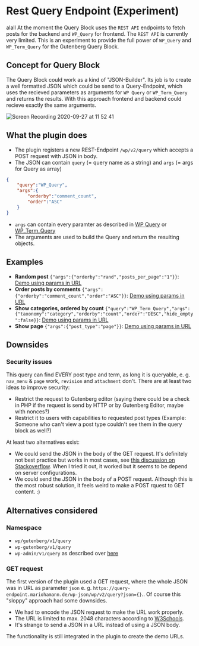 # Rest Query Endpoint (Experiment)
alall
At the moment the Query Block uses the `REST API` endpoints to fetch posts for the backend and `WP_Query` for frontend. The `REST API` is currently very limited.
This is an experiment to provide the full power of `WP_Query` and `WP_Term_Query` for the Gutenberg Query Block.


## Concept for Query Block

The Query Block could work as a kind of "JSON-Builder". Its job is to create a well formatted JSON which could be send to a Query-Endpoint, which uses the recieved parameters as  arguments for  `WP Query` or `WP_Term_Query` and returns the results. With this approach frontend and backend could recieve exactly the same arguments.

![Screen Recording 2020-09-27 at 11 52 41](https://user-images.githubusercontent.com/26542182/94361955-3b12c380-00b8-11eb-9f7f-79b70d11453e.gif)

## What the plugin does

- The plugin registers a new REST-Endpoint `/wp/v2/query` which accepts a POST request with JSON in body.
- The JSON can contain `query` (= query name as a string) and `args` (= args for Query as array)
  
```json
{
    "query":"WP_Query",
    "args":{
        "orderby":"comment_count",
        "order":"ASC"
    }
}
```

- `args` can contain every paramter as described in [WP Query](https://developer.wordpress.org/reference/classes/wp_query/) or [WP_Term_Query](https://developer.wordpress.org/reference/classes/wp_term_query/)
- The arguments are used to build the Query and return the resulting objects.


## Examples

- **Random post** `{"args":{"orderby":"rand","posts_per_page":"1"}}`: [Demo using params in URL](https://query-endpoint.mariohamann.de/wp-json/wp/v2/query?json={"args":{"orderby":"rand","posts_per_page":"1"}})
- **Order posts by comments** `{"args":{"orderby":"comment_count","order":"ASC"}}`: [Demo using params in URL](https://query-endpoint.mariohamann.de/wp-json/wp/v2/query?json={"args":{"orderby":"comment_count","order":"ASC"}})
- **Show categories, ordered by count** `{"query":"WP_Term_Query","args":{"taxonomy":"category","orderby":"count","order":"DESC","hide_empty":false}}`: [Demo using params in URL](https://query-endpoint.mariohamann.de/wp-json/wp/v2/query?json={"query":"WP_Term_Query","args":{"taxonomy":"category","orderby":"count","order":"DESC","hide_empty":false}})
- **Show page** `{"args":{"post_type":"page"}}`: [Demo using params in URL](https://query-endpoint.mariohamann.de/wp-json/wp/v2/query?json={"args":{"post_type":"page"}})

## Downsides

### Security issues

This query can find EVERY post type and term, as long it is queryable, e. g. `nav_menu` & `page` work, `revision` and `attachment` don't. There are at least two ideas to improve security:

- Restrict the request to Gutenberg editor (saying there could be a check in PHP if the request is send by HTTP or by Gutenberg Editor, maybe with nonces?)
- Restrict it to users with capabilities to requested post types (Example: Someone who can't view a post type couldn't see them in the query block as well?)

At least two alternatives exist:

- We could send the JSON in the body of the GET request. It's definitely not best practice but works in most cases, see [this discussion on Stackoverflow](https://stackoverflow.com/questions/978061/http-get-with-request-body). When I tried it out, it worked but it seems to be depend on server configurations.
- We could send the JSON in the body of a POST request. Although this is the most robust solution, it feels weird to make a POST rquest to GET content. :)

## Alternatives considered

### Namespace

- `wp/gutenberg/v1/query`
- `wp-gutenberg/v1/query`
- `wp-admin/v1/query` as described over [here](https://make.wordpress.org/core/2020/01/31/rest-api-introduce-dashboard-namespace/)

### GET request

The first version of the plugin used a GET request, where the whole JSON was in URL as parameter `json`  e. g. `https://query-endpoint.mariohamann.de/wp-json/wp/v2/query?json={}`.. Of course this "sloppy" approach had some downsides.

- We had to encode the JSON request to make the URL work properly.
- The URL is limited to max. 2048 characters according to [W3Schools](https://www.w3schools.com/tags/ref_httpmethods.asp).
- It's strange to send a JSON in a URL instead of using a JSON body.

The functionality is still integrated in the plugin to create the demo URLs.